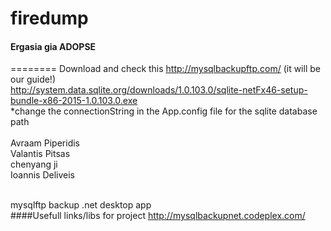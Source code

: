 # firedump 
#### Ergasia gia ADOPSE
========
Download and check this http://mysqlbackupftp.com/ (it will be our guide!) <br>
http://system.data.sqlite.org/downloads/1.0.103.0/sqlite-netFx46-setup-bundle-x86-2015-1.0.103.0.exe <br>
*change the connectionString in the App.config file for the sqlite database path <br>
<br>
Avraam Piperidis<br>
Valantis Pitsas<br>
chenyang ji <br>
Ioannis Deliveis<br>
<br>

mysqlftp backup .net desktop app <br>
####Usefull links/libs for  project
http://mysqlbackupnet.codeplex.com/ <br>
